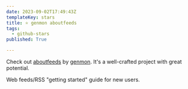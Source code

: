 ```yaml
---
date: 2023-09-02T17:49:43Z
templateKey: stars
title: ⭐ genmon aboutfeeds
tags:
  - github-stars
published: True

---
```


Check out [aboutfeeds](https://github.com/genmon/aboutfeeds) by [genmon](https://github.com/genmon). It's a well-crafted project with great potential.

Web feeds/RSS "getting started" guide for new users.
